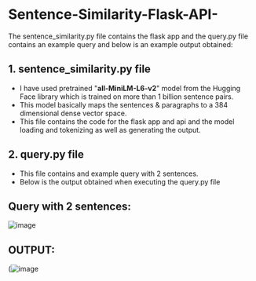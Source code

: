 # Sentence-Similarity-Flask-API-
<p> The sentence_similarity.py file contains the flask app and the query.py file contains an example query and below is an example output obtained:</p>

<h2> 1. sentence_similarity.py file </h2>

-   I have used pretrained "<b>all-MiniLM-L6-v2</b>" model from the Hugging Face library which is trained on more than 1 billion sentence pairs. 
-   This model basically maps the sentences & paragraphs to a 384 dimensional dense vector space.
-  This file contains the code for the flask app and api and the model loading and tokenizing as well as generating the output.

<h2> 2. query.py file </h2>

-  This file contains and example query with 2 sentences.
-  Below is the output obtained when executing the query.py file

<h2> Query with 2 sentences: </h2>

![image](https://user-images.githubusercontent.com/34622497/180644397-0dad048e-3f2f-45f5-8ef6-1afc1c4f38d2.png)


<h2> OUTPUT: </h2>

(![image](https://user-images.githubusercontent.com/34622497/180644383-4bb16fcc-c4e2-4491-8cf1-68ced5bb79de.png)
